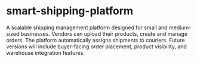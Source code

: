 # smart-shipping-platform
A scalable shipping management platform designed for small and medium-sized businesses. Vendors can upload their products, create and manage orders. The platform automatically assigns shipments to couriers. Future versions will include buyer-facing order placement, product visibility, and warehouse integration features.
